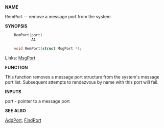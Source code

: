 
**NAME**

RemPort -- remove a message port from the system

**SYNOPSIS**

```c
    RemPort(port)
            A1

    void RemPort(struct MsgPort *);

```
Links: [MsgPort](_OOYY) 

**FUNCTION**

This function removes a message port structure from the system's
message port list.  Subsequent attempts to rendezvous by name with
this port will fail.

**INPUTS**

port - pointer to a message port

**SEE ALSO**

[AddPort](AddPort), [FindPort](FindPort)
